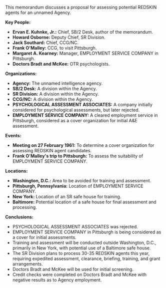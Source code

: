 This memorandum discusses a proposal for assessing potential REDSKIN agents for an unnamed Agency.

**Key People:**

*   **Ervan E. Kuhnke, Jr.:** Chief, SB/2 Desk, author of the memorandum.
*   **Howard Osborne:** Deputy Chief, SR Division.
*   **Jack Southard:** Chief, CCG/NC.
*   **Frank O'Malley:** CCG, to visit Pittsburgh.
*   **Margaret A. Kearney:** Manager, EMPLOYMENT SERVICE COMPANY in Pittsburgh.
*   **Doctors Bradt and McKee:** OTR psychologists.

**Organizations:**

*   **Agency:** The unnamed intelligence agency.
*   **SB/2 Desk:** A division within the Agency.
*   **SR Division:** A division within the Agency.
*   **CCG/NC:** A division within the Agency.
*   **PSYCHOLOGICAL ASSESSMENT ASSOCIATES:** A company initially considered for psychological assessments, but later rejected.
*   **EMPLOYMENT SERVICE COMPANY:** A cleared employment service in Pittsburgh, considered as a cover organization for initial A&E assessment.

**Events:**

*   **Meeting on 27 February 1961:** To determine a cover organization for assessing REDSKIN agent candidates.
*   **Frank O'Malley's trip to Pittsburgh:** To assess the suitability of EMPLOYMENT SERVICE COMPANY.

**Locations:**

*   **Washington, D.C.:** Area to be avoided for training and assessment.
*   **Pittsburgh, Pennsylvania:** Location of EMPLOYMENT SERVICE COMPANY.
*   **New York:** Location of an SR safe house for training.
*   **Baltimore:** Potential location of a safe house for final assessment and processing.

**Conclusions:**

*   PSYCHOLOGICAL ASSESSMENT ASSOCIATES was rejected.
*   EMPLOYMENT SERVICE COMPANY in Pittsburgh is being considered as a cover for initial assessments.
*   Training and assessment will be conducted outside Washington, D.C., primarily in New York, with potential use of a Baltimore safe house.
*   The SR Division plans to process 30-35 REDSKIN agents this year, requiring expedited assessment, clearance, briefing, training, and grant arrangements.
*   Doctors Bradt and McKee will be used for initial screening.
*   Credit checks were completed on Doctors Bradt and McKee with negative results as to Agency employment.
